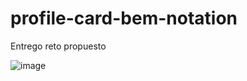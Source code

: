 # profile-card-bem-notation
Entrego reto propuesto 

![image](https://github.com/JhonCrow79/profile-card-bem-notation/assets/84690848/beaab4dd-da69-45c7-a6e1-2f5bee80ef08)
